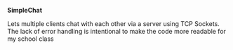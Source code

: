 **SimpleChat**

Lets multiple clients chat with each other via a server using TCP Sockets.
The lack of error handling is intentional to make the code more readable for my school class
